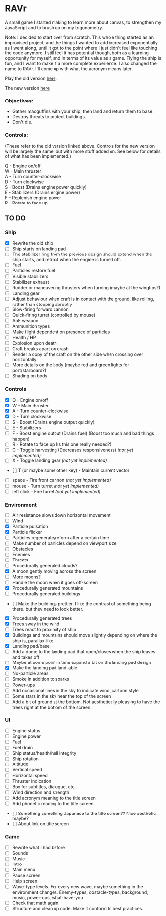 # RAVr

A small game I started making to learn more about canvas, to strengthen my JavaScript and to brush up on my trigonometry.

Note: I decided to start over from scratch. This whole thing started as an improvised project, and the things I wanted to add increased exponentially as I went along, until it got to the point where I just didn't feel like touching the code anymore. I still feel it has potential though, both as a learning opportunity for myself, and in terms of its value as a game. Flying the ship is fun, and I want to make it a more complete experience. I also changed the name to RAVr. I'll come up with what the acronym means later.

Play the old version [here](https://lgrqvst.github.io/ravr/old/build/).

The new version [here](https://lgrqvst.github.io/ravr/build/)

### Objectives:

-  Gather macguffins with your ship, then land and return them to base.
-  Destroy threats to protect buildings.
-  Don't die.

### Controls:

(These refer to the old version linked above. Controls for the new version will be largely the same, but with more stuff added on. See below for details of what has been implemented.)

Q - Engine on/off  
W - Main thruster  
A - Turn counter-clockwise  
D - Turn clockwise  
S - Boost (Drains engine power quickly)  
E - Stabilizers (Drains engine power)  
F - Replenish engine power  
R - Rotate to face up  

## TO DO

### Ship
- [x] Rewrite the old ship
- [ ] Ship starts on landing pad
- [ ] The stabilizer ring from the previous design should extend when the ship starts, and retract when the engine is turned off.
- [ ] Fuel
- [ ] Particles restore fuel
- [ ] Visible stabilizers
- [ ] Stabilizer exhaust
- [ ] Rudder or maneuvering thrusters when turning (maybe at the wingtips?)
- [ ] Landing gear
- [ ] Adjust behaviour when craft is in contact with the ground, like rolling, rather than stopping abruptly
- [ ] Slow-firing forward cannon
- [ ] Quick-firing turret (controlled by mouse)
- [ ] AoE weapon
- [ ] Ammunition types
- [ ] Make flight dependent on presence of particles
- [ ] Health / HP
- [ ] Explosion upon death
- [ ] Craft breaks apart on crash
- [ ] Render a copy of the craft on the other side when crossing over horizontally
- [ ] More details on the body (maybe red and green lights for port/starboard?)
- [ ] Shading on body

### Controls

- [x] Q - Engine on/off
- [x] W - Main thruster
- [x] A - Turn counter-clockwise
- [x] D - Turn clockwise
- [ ] S - Boost (Drains engine output quickly)
- [ ] E - Stabilizers
- [ ] F - Boost engine output (Drains fuel) (Boost too much and bad things happen)
- [ ] R - Rotate to face up (Is this one really needed?)
- [ ] C - Toggle harvesting (Decreases responsiveness) _(not yet implemented)_
- [ ] X - Toggle landing gear _(not yet implemented)_
- [ ] T (or maybe some other key) - Maintain current vector
- [ ] space - Fire front cannon _(not yet implemented)_
- [ ] mouse - Turn turret _(not yet implemented)_
- [ ] left click - Fire turret _(not yet implemented)_

### Environment

- [ ] Air resistance slows down horizontal movement
- [ ] Wind
- [x] Particle pulsation
- [x] Particle flicker
- [ ] Particles regenerate/reform after a certain time
- [ ] Make number of particles depend on viewport size
- [ ] Obstacles
- [ ] Enemies
- [ ] Threats
- [ ] Procedurally generated clouds?
- [x] A moon gently moving across the screen
- [ ] More moons?
- [ ] Handle the moon when it goes off-screen
- [x] Procedurally generated mountains
- [ ] Procedurally generated buildings
- [ ] Make the buildings prettier. I like the contrast of something being there, but they need to look better.
- [x] Procedurally generated trees
- [x] Trees sway in the wind
- [ ] Trees react to proximity of ship
- [x] Buildings and mountains should move slightly depending on where the ship is, parallax-like
- [x] Landing pad/base
- [ ] Add a dome to the landing pad that open/closes when the ship leaves and takes off
- [ ] Maybe at some point in time expand a bit on the landing pad design
- [x] Make the landing pad land-able
- [ ] No-particle areas
- [ ] Smoke in addition to sparks
- [ ] Power-ups
- [ ] Add occasional lines in the sky to indicate wind, cartoon style
- [ ] Some stars in the sky near the top of the screen
- [ ] Add a bit of ground at the bottom. Not aesthetically pleasing to have the trees right at the bottom of the screen.

### UI

- [ ] Engine status
- [ ] Engine power
- [ ] Fuel
- [ ] Fuel drain
- [ ] Ship status/health/hull integrity
- [ ] Ship rotation
- [ ] Altitude
- [ ] Vertical speed
- [ ] Horizontal speed
- [ ] Thruster indication
- [ ] Box for subtitles, dialogue, etc.
- [ ] Wind direction and strength
- [ ] Add acronym meaning to the title screen
- [ ] Add phonetic reading to the title screen
- [ ] Something something Japanese to the title screen?? Nice aesthetic maybe?
- [ ] About link on title screen

### Game

- [ ] Rewrite what I had before
- [ ] Sounds
- [ ] Music
- [ ] Intro
- [ ] Main menu
- [ ] Pause screen
- [ ] Help screen
- [ ] Wave-type levels. For every new wave, maybe something in the environment changes. Enemy-types, obstacle-types, background, music, power-ups, what-have-you
- [ ] Check that math again.
- [ ] Structure and clean up code. Make it conform to best practices.
